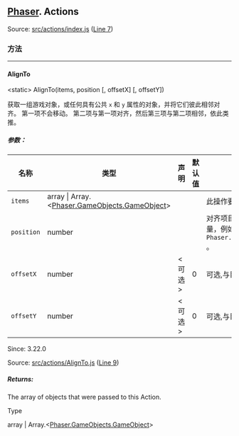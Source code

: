 ## [Phaser](命名空间：Phaser.md). Actions

Source: [src/actions/index.js](https://github.com/photonstorm/phaser/tree/v3.51.0/src/actions/index.js) ([Line 7](https://github.com/photonstorm/phaser/tree/v3.51.0/src/actions/index.js#L7))

### 方法

---
#### AlignTo

\<static\> AlignTo(items, position \[, offsetX\] \[, offsetY\])

获取一组游戏对象，或任何具有公共 `x` 和 `y` 属性的对象，并将它们彼此相邻对齐。
第一项不会移动。 第二项与第一项对齐，然后第三项与第二项相邻，依此类推。

##### 参数：
| 名称       | 类型                                                                  | 声明     | 默认值 | 描述                                                                          |
| ---------- | --------------------------------------------------------------------- | -------- | ------ | ----------------------------------------------------------------------------- |
| `items`    | array \| Array.\<[Phaser.GameObjects.GameObject](类：GameObject.md)\> |          |        | 此操作要更新的项目（item）数组。                                              |
| `position` | number                                                                |          |        | 对齐项目的位置。 这是一个对齐常量，例如 `Phaser.Display.Align.LEFT_CENTER` 。 |
| `offsetX`  | number                                                                | \<可选\> | 0      | 可选,与目标位置水平偏移。                                                    |
| `offsetY`  | number                                                                | \<可选\> | 0      | 可选,与目标位置垂直偏移。                                                    |

Since: 3.22.0

Source: [src/actions/AlignTo.js](https://github.com/photonstorm/phaser/tree/v3.51.0/src/actions/AlignTo.js) ([Line 9](https://github.com/photonstorm/phaser/tree/v3.51.0/src/actions/AlignTo.js#L9))

##### Returns:

The array of objects that were passed to this Action.

Type

array | Array.\<[Phaser.GameObjects.GameObject](file:///home/github/gitfloder/phaser3-docs/docs/Phaser.GameObjects.GameObject.html)\>


